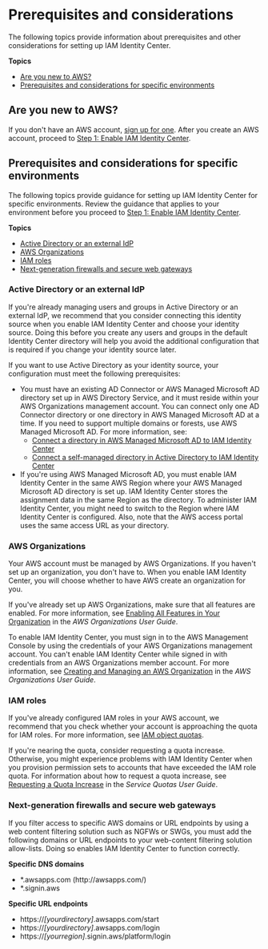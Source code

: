# Prerequisites and considerations<a name="get-started-prereqs-considerations"></a>

The following topics provide information about prerequisites and other considerations for setting up IAM Identity Center\.

**Topics**
+ [Are you new to AWS?](#get-started-newuser)
+ [Prerequisites and considerations for specific environments](#additional-prerequisites-considerations)

## Are you new to AWS?<a name="get-started-newuser"></a>

If you don't have an AWS account, [sign up for one](https://docs.aws.amazon.com/accounts/latest/reference/welcome-first-time-user.html#getting-started)\. After you create an AWS account, proceed to [Step 1: Enable IAM Identity Center](get-started-enable-identity-center.md)\. 

## Prerequisites and considerations for specific environments<a name="additional-prerequisites-considerations"></a>

The following topics provide guidance for setting up IAM Identity Center for specific environments\. Review the guidance that applies to your environment before you proceed to [Step 1: Enable IAM Identity Center](get-started-enable-identity-center.md)\.

**Topics**
+ [Active Directory or an external IdP](#prereqs-active-directory-idp-identity-source)
+ [AWS Organizations](#prereqs-organizations)
+ [IAM roles](#prereqs-iam-roles)
+ [Next\-generation firewalls and secure web gateways](#prereqs-next-generation-firewalls-secure-web-gateways)

### Active Directory or an external IdP<a name="prereqs-active-directory-idp-identity-source"></a>

If you're already managing users and groups in Active Directory or an external IdP, we recommend that you consider connecting this identity source when you enable IAM Identity Center and choose your identity source\. Doing this before you create any users and groups in the default Identity Center directory will help you avoid the additional configuration that is required if you change your identity source later\. 

If you want to use Active Directory as your identity source, your configuration must meet the following prerequisites:
+ You must have an existing AD Connector or AWS Managed Microsoft AD directory set up in AWS Directory Service, and it must reside within your AWS Organizations management account\. You can connect only one AD Connector directory or one directory in AWS Managed Microsoft AD at a time\. If you need to support multiple domains or forests, use AWS Managed Microsoft AD\. For more information, see:
  + [Connect a directory in AWS Managed Microsoft AD to IAM Identity Center](connectawsad.md)
  + [Connect a self\-managed directory in Active Directory to IAM Identity Center](connectonpremad.md)
+ If you're using AWS Managed Microsoft AD, you must enable IAM Identity Center in the same AWS Region where your AWS Managed Microsoft AD directory is set up\. IAM Identity Center stores the assignment data in the same Region as the directory\. To administer IAM Identity Center, you might need to switch to the Region where IAM Identity Center is configured\. Also, note that the AWS access portal uses the same access URL as your directory\.

### AWS Organizations<a name="prereqs-organizations"></a>

Your AWS account must be managed by AWS Organizations\. If you haven't set up an organization, you don't have to\. When you enable IAM Identity Center, you will choose whether to have AWS create an organization for you\. 

If you've already set up AWS Organizations, make sure that all features are enabled\. For more information, see [Enabling All Features in Your Organization](https://docs.aws.amazon.com/organizations/latest/userguide/orgs_manage_org_support-all-features.html) in the *AWS Organizations User Guide*\.

To enable IAM Identity Center, you must sign in to the AWS Management Console by using the credentials of your AWS Organizations management account\. You can't enable IAM Identity Center while signed in with credentials from an AWS Organizations member account\. For more information, see [Creating and Managing an AWS Organization](http://docs.aws.amazon.com/organizations/latest/userguide/orgs_manage_org.html) in the *AWS Organizations User Guide*\.

### IAM roles<a name="prereqs-iam-roles"></a>

If you've already configured IAM roles in your AWS account, we recommend that you check whether your account is approaching the quota for IAM roles\. For more information, see [IAM object quotas](https://docs.aws.amazon.com/IAM/latest/UserGuide/reference_iam-quotas.html#reference_iam-quotas-entities)\. 

If you're nearing the quota, consider requesting a quota increase\. Otherwise, you might experience problems with IAM Identity Center when you provision permission sets to accounts that have exceeded the IAM role quota\. For information about how to request a quota increase, see [Requesting a Quota Increase](https://docs.aws.amazon.com/servicequotas/latest/userguide/request-quota-increase.html) in the *Service Quotas User Guide*\.

### Next\-generation firewalls and secure web gateways<a name="prereqs-next-generation-firewalls-secure-web-gateways"></a>

If you filter access to specific AWS domains or URL endpoints by using a web content filtering solution such as NGFWs or SWGs, you must add the following domains or URL endpoints to your web\-content filtering solution allow\-lists\. Doing so enables IAM Identity Center to function correctly\.

**Specific DNS domains**
+ \*\.awsapps\.com \(http://awsapps\.com/\)
+ \*\.signin\.aws

**Specific URL endpoints**
+ https://*\[yourdirectory\]*\.awsapps\.com/start
+ https://*\[yourdirectory\]*\.awsapps\.com/login
+ https://*\[yourregion\]*\.signin\.aws/platform/login